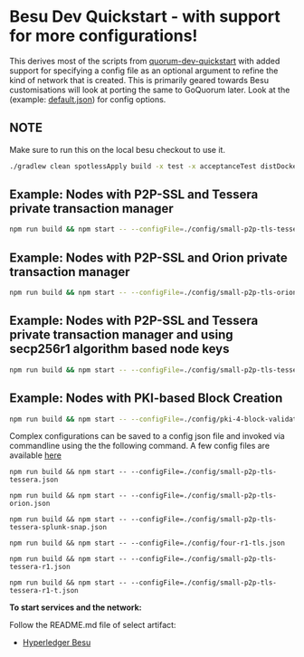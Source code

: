 # Besu Dev Quickstart - with support for more configurations!

This derives most of the scripts from [quorum-dev-quickstart](https://github.com/perusworld/quorum-dev-quickstart) with added support for specifying a config file as an optional argument to refine the kind of network that is created. This is primarily geared towards Besu customisations will look at porting the same to GoQuorum later. Look at the (example: [default.json](./config/default.json)) for config options.

## NOTE ##

Make sure to run this on the local besu checkout to use it.
```bash
./gradlew clean spotlessApply build -x test -x acceptanceTest distDocker
```

## Example: Nodes with P2P-SSL and Tessera private transaction manager
```bash
npm run build && npm start -- --configFile=./config/small-p2p-tls-tessera.json
```
## Example: Nodes with P2P-SSL and Orion private transaction manager
```bash
npm run build && npm start -- --configFile=./config/small-p2p-tls-orion.json
```
## Example: Nodes with P2P-SSL and Tessera private transaction manager and using secp256r1 algorithm based node keys
```bash
npm run build && npm start -- --configFile=./config/small-p2p-tls-tessera-r1.json
```

## Example: Nodes with PKI-based Block Creation
```bash
npm run build && npm start -- --configFile=./config/pki-4-block-validation.json
```

Complex configurations can be saved to a config json file and invoked via commandline using the the following command. A few config files are available [here](/config)

```
npm run build && npm start -- --configFile=./config/small-p2p-tls-tessera.json

npm run build && npm start -- --configFile=./config/small-p2p-tls-orion.json

npm run build && npm start -- --configFile=./config/small-p2p-tls-tessera-splunk-snap.json

npm run build && npm start -- --configFile=./config/four-r1-tls.json

npm run build && npm start -- --configFile=./config/small-p2p-tls-tessera-r1.json

npm run build && npm start -- --configFile=./config/small-p2p-tls-tessera-r1-t.json
```

**To start services and the network:**

Follow the README.md file of select artifact:
* [Hyperledger Besu](./files/besu/README.md)
